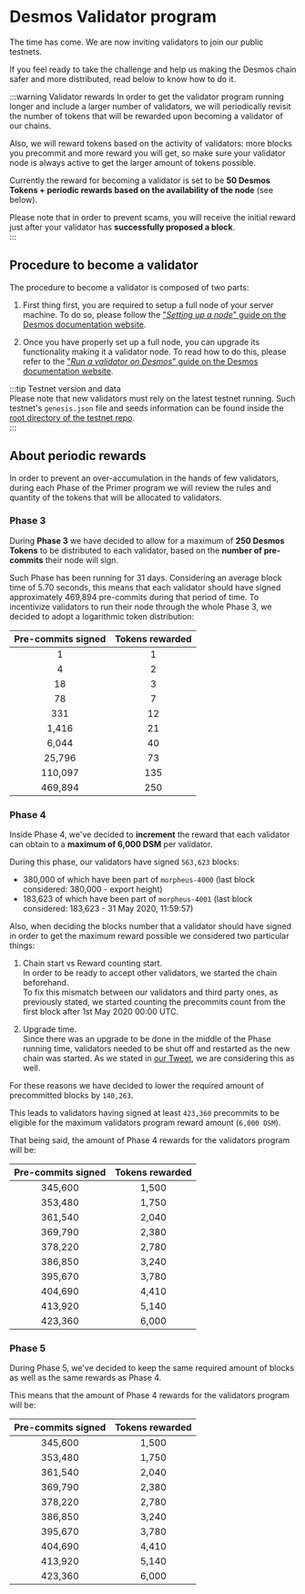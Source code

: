 # Desmos Validator program
The time has come. We are now inviting validators to join our public testnets.

If you feel ready to take the challenge and help us making the Desmos chain safer and more distributed, read below to know how to do it.

:::warning Validator rewards
In order to get the validator program running longer and include a larger number of validators, we will periodically revisit the number of tokens that will be rewarded upon becoming a validator of our chains. 

Also, we will reward tokens based on the activity of validators: more blocks you precommit and more reward you will get, so make sure your validator node is always active to get the larger amount of tokens possible.
  
Currently the reward for becoming a validator is set to be **50 Desmos Tokens + periodic rewards based on the availability of the node** (see below). 
  
Please note that in order to prevent scams, you will receive the initial reward just after your validator has **successfully proposed a block**.  
::: 

## Procedure to become a validator
The procedure to become a validator is composed of two parts: 

1. First thing first, you are required to setup a full node of your server machine. To do so, please follow the ["_Setting up a node_" guide on the Desmos documentation website](https://docs.desmos.network/testnets/join-public.html#validators). 

2. Once you have properly set up a full node, you can upgrade its functionality making it a validator node. To read how to do this, please refer to the ["_Run a validator on Desmos_" guide on the Desmos documentation website](https://docs.desmos.network/validators/setup.html). 

:::tip Testnet version and data   
Please note that new validators must rely on the latest testnet running. Such testnet's `genesis.json` file and seeds information can be found inside the [root directory of the testnet repo](https://github.com/desmos-labs/morpheus).  
::: 

## About periodic rewards
In order to prevent an over-accumulation in the hands of few validators, during each Phase of the Primer program we will review the rules and quantity of the tokens that will be allocated to validators. 

### Phase 3 
During **Phase 3** we have decided to allow for a maximum of **250 Desmos Tokens** to be distributed to each validator, based on the **number of pre-commits** their node will sign. 

Such Phase has been running for 31 days. Considering an average block time of 5.70 seconds, this means that each validator should have signed approximately 469,894 pre-commits during that period of time. To incentivize validators to run their node through the whole Phase 3, we decided to adopt a logarithmic token distribution: 

| Pre-commits signed | Tokens rewarded | 
| :----------------: | :-------------: |
| 1 | 1 |
| 4 | 2 |
| 18 | 3 |
| 78 | 7 |
| 331 | 12 |
| 1,416 | 21 |
| 6,044 | 40 |
| 25,796 | 73 |
| 110,097 | 135 |
| 469,894 | 250 |

### Phase 4
Inside Phase 4, we've decided to **increment** the reward that each validator can obtain to a **maximum of 6,000 DSM** per validator. 

During this phase, our validators have signed `563,623` blocks:  

- 380,000 of which have been part of `morpheus-4000` (last block considered: 380,000 - export height)
- 183,623 of which have been part of `morpheus-4001` (last block considered: 183,623 - 31 May 2020, 11:59:57)

Also, when deciding the blocks number that a validator should have signed in order to get the maximum reward possible we considered two particular things: 

1. Chain start vs Reward counting start.    
   In order to be ready to accept other validators, we started the chain beforehand.  
   To fix this mismatch between our validators and third party ones, as previously stated, we started counting the precommits count from the first block after 1st May 2020 00:00 UTC. 
   
2. Upgrade time.  
   Since there was an upgrade to be done in the middle of the Phase running time, validators needed to be shut off and restarted as the new chain was started. As we stated in [our Tweet](https://twitter.com/DesmosNetwork/status/1263052394134491142), we are considering this as well. 
    
For these reasons we have decided to lower the required amount of precommitted blocks by `140,263`. 

This leads to validators having signed at least `423,360` precommits to be eligible for the maximum validators program reward amount (`6,000 DSM`).

That being said, the amount of Phase 4 rewards for the validators program will be: 

| Pre-commits signed | Tokens rewarded | 
| :----------------: | :-------------: |
| 345,600 | 1,500 |
| 353,480 | 1,750 |
| 361,540 | 2,040 |
| 369,790 | 2,380 |
| 378,220 | 2,780 |
| 386,850 | 3,240 |
| 395,670 | 3,780 |
| 404,690 | 4,410 |
| 413,920 | 5,140 |
| 423,360 | 6,000 |

### Phase 5
During Phase 5, we've decided to keep the same required amount of blocks as well as the same rewards as Phase 4.

This means that the amount of Phase 4 rewards for the validators program will be: 

| Pre-commits signed | Tokens rewarded | 
| :----------------: | :-------------: |
| 345,600 | 1,500 |
| 353,480 | 1,750 |
| 361,540 | 2,040 |
| 369,790 | 2,380 |
| 378,220 | 2,780 |
| 386,850 | 3,240 |
| 395,670 | 3,780 |
| 404,690 | 4,410 |
| 413,920 | 5,140 |
| 423,360 | 6,000 |
